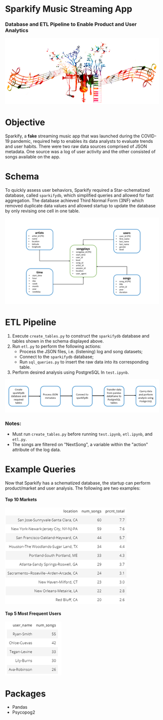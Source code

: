 # Sparkify Music Streaming App
### Database and ETL Pipeline to Enable Product and User Analytics

<img src="https://github.com/Morgan-Sell/songs-etl-pipeline-database/blob/main/images/music_fest.jpg" width="800" weight="200">

# Objective
Sparkify, a **fake** streaming music app that was launched during the COVID-19 pandemic, required help to enables its data analysts to evaluate trends and user habits. 
There were two raw data sources comprised of JSON metadata. One source was a log of user activity and the other consisted of songs available on the app.

# Schema 
To quickly assess user behaviors, Sparkify required a Star-schematized database, called `sparkifydb`, which simplified queries and allowed for fast aggregation. The database achieved Third Normal Form (3NF) which removed duplicate data values and allowed startup to update the database by only revising one cell in one table.

![sparkifydb schema](./images/sparkify_schema.png)

# ETL Pipeline
1)	Execute `create_tables.py` to construct the `sparkifydb` database and tables shown in the schema displayed above.
2)	Run `etl.py` to perform the following actions:
    -  Process the JSON files, i.e. (listening) log and song datasets;
    - Connect to the `sparkifydb` database;
    -  Run `sql_queries.py` to insert the raw data into its corresponding table. 
3) Perform desired analysis using PostgreSQL In `test.ipynb`.

![etl pipeline](./images/etl_pipeline.png)

### Notes:
-  Must run `create_tables.py` before running `test.ipynb`, `etl.ipynb`, and `etl.py`.
-  The songs are filtered on "NextSong", a variable within the "action" attribute of the log data.

# Example Queries

Now that Sparkify has a schematized database, the startup can perform product/market and user analysis. The following are two examples:

#### Top 10 Markets 
![top 10 markets](./images/top10_markets.png)

#### Top 5 Most Frequent Users
![top 5 Markets](./images/top5_users.png)

# Packages
- Pandas
- Psycopog2

